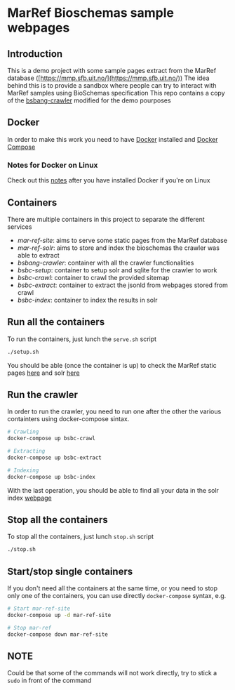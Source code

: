# MarRef Bioschemas sample webpages

## Introduction

This is a demo project with some sample pages extract from the MarRef database ([https://mmp.sfb.uit.no/](https://mmp.sfb.uit.no/))
The idea behind this is to provide a sandbox where people can try to interact with MarRef samples using BioSchemas specification
This repo contains a copy of the [bsbang-crawler](https://github.com/justinccdev/bsbang-crawler) modified for the demo pourposes

## Docker

In order to make this work you need to have [Docker](https://www.docker.com/community-edition) installed and [Docker Compose ](https://docs.docker.com/compose/install/#prerequisites)

### Notes for Docker on Linux
Check out this [notes](https://docs.docker.com/install/linux/linux-postinstall/) after you have installed Docker if you're on Linux

## Containers

There are multiple containers in this project to separate the different services

- *mar-ref-site*: aims to serve some static pages from the MarRef database
- *mar-ref-solr*: aims to store and index the bioschemas the crawler was able to extract
- *bsbang-crawler*: container with all the crawler functionalities
- *bsbc-setup*: container to setup solr and sqlite for the crawler to work
- *bsbc-crawl*: container to crawl the provided sitemap
- *bsbc-extract*: container to extract the jsonld from webpages stored from crawl
- *bsbc-index*: container to index the results in solr

## Run all the containers

To run the containers, just lunch the `serve.sh` script

```bash
./setup.sh
```

You should be able (once the container is up) to check the MarRef static pages [here](http://localhost:8080/) and solr [here](http://localhost:8983)

## Run the crawler

In order to run the crawler, you need to run one after the other the various containters using docker-compose sintax.

```bash
# Crawling
docker-compose up bsbc-crawl

# Extracting
docker-compose up bsbc-extract

# Indexing
docker-compose up bsbc-index
```

With the last operation, you should be able to find all your data in the solr index [webpage](http://localhost:8983/)

## Stop all the containers

To stop all the containers, just lunch `stop.sh` script

```bash
./stop.sh
```

## Start/stop single containers

If you don't need all the containers at the same time, or you need to stop only one of the containers, you can use directly `docker-compose` syntax, e.g.

```bash
# Start mar-ref-site
docker-compose up -d mar-ref-site

# Stop mar-ref
docker-compose down mar-ref-site
```

## NOTE

Could be that some of the commands will not work directly, try to stick a `sudo` in front of the command
